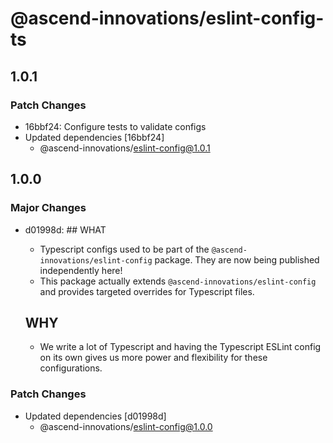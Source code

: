 # @ascend-innovations/eslint-config-ts

## 1.0.1

### Patch Changes

- 16bbf24: Configure tests to validate configs
- Updated dependencies [16bbf24]
  - @ascend-innovations/eslint-config@1.0.1

## 1.0.0

### Major Changes

- d01998d: ## WHAT

  - Typescript configs used to be part of the `@ascend-innovations/eslint-config` package. They are now being published independently here!
  - This package actually extends `@ascend-innovations/eslint-config` and provides targeted overrides for Typescript files.

  ## WHY

  - We write a lot of Typescript and having the Typescript ESLint config on its own gives us more power and flexibility for these configurations.

### Patch Changes

- Updated dependencies [d01998d]
  - @ascend-innovations/eslint-config@1.0.0
